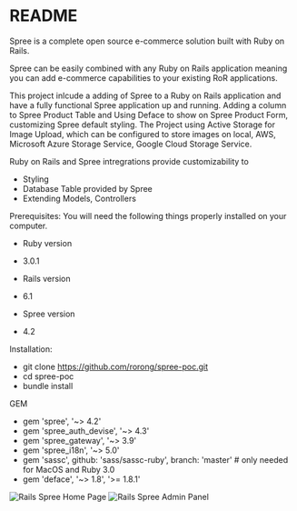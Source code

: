 # README

Spree is a complete open source e-commerce solution built with Ruby on Rails.

Spree can be easily combined with any Ruby on Rails application meaning you can add e-commerce capabilities to your existing RoR applications.

This project inlcude a adding of Spree to a Ruby on Rails application and have a fully functional Spree application up and running. Adding a column to Spree Product Table and Using Deface to show on Spree Product Form, customizing Spree default styling. The Project using Active Storage for Image Upload, which can be configured to store images on local, AWS, Microsoft Azure Storage Service, Google Cloud Storage Service. 

Ruby on Rails and Spree intregrations provide customizability to 
- Styling
- Database Table provided by Spree
- Extending Models, Controllers

Prerequisites:
You will need the following things properly installed on your computer.
* Ruby version
- 3.0.1

* Rails version
- 6.1

* Spree version
- 4.2

Installation:
- git clone https://github.com/rorong/spree-poc.git
- cd spree-poc
- bundle install

GEM
- gem 'spree', '~> 4.2'
- gem 'spree_auth_devise', '~> 4.3'
- gem 'spree_gateway', '~> 3.9'
- gem 'spree_i18n', '~> 5.0'
- gem 'sassc', github: 'sass/sassc-ruby', branch: 'master' # only needed for MacOS and Ruby 3.0
- gem 'deface', '~> 1.8', '>= 1.8.1'

![Rails Spree Home Page](https://user-images.githubusercontent.com/18528697/123435306-0f8f1c00-d5eb-11eb-8b59-84de4a84093f.png)
![Rails Spree Admin Panel](https://user-images.githubusercontent.com/18528697/123435669-6eed2c00-d5eb-11eb-9bc2-bc3bf4a531ef.png)
